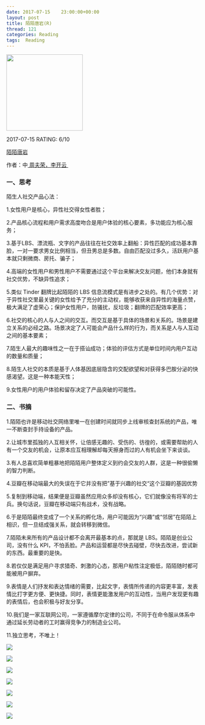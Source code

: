 ```yaml
---
date: 2017-07-15    23:00:00+00:00
layout: post
title: 陌陌唐岩(R)
thread: 121
categories: Reading
tags:  Reading
---
```


<img src="https://images-cn.ssl-images-amazon.com/images/I/61%2BvfVtjf5L.jpg" width="200" />

2017-07-15 RATING:  6/10

[陌陌唐岩][1]

作者：中[ 周夫荣，李开云 ][2]

### 一、思考
陌生人社交产品心法：

1.女性用户是核心，异性社交得女性者胜；

2.产品核心流程和用户需求高度吻合是用户体验的核心要素，多功能应为核心服务；

3.基于LBS、漂流瓶、文字的产品往往在社交效率上翻船：异性匹配的成功基本靠脸，一对一要求男女比例相当，但丑男总是多数。自由匹配没过多久，活跃用户基本就只剩微商、房托、骗子；

4.高端的女性用户和男性用户不需要通过这个平台来解决交友问题，他们本身就有社交优势，不缺异性追求；

5.类似 Tinder 翻牌比起陌陌的 LBS 信息流模式是有进步之处的。有几个优势：对于异性社交里最关键的女性给予了充分的主动权，能够收获来自异性的海量点赞，极大满足了虚荣心；保护女性用户，防骚扰，反垃圾；翻牌的匹配效率更高；

6.社交的核心的人与人之间的交互。而交互是基于具体的场景和关系的。场景是建立关系的必经之路。场景决定了人可能会产品什么样的行为，而关系是人与人互动之间的基本要素；

7.陌生人最大的趣味性之一在于搭讪成功；体验的评估方式是单位时间内用户互动的数量和质量；

8.陌生人社交的本质是基于人体基因底层隐含的交配欲望和对获得多巴胺分泌的快感渴望。这是一种本能天性；

9.女性用户的用户体验和留存决定了产品突破的可能性。

### 二、书摘

1.陌陌也许是移动社交网络里唯一在创建时间就同步上线审核查封系统的产品，唯一不断查封手持设备的产品。

2.让城市里孤独的人互相关怀，让倍感无趣的、受伤的、彷徨的，或需要帮助的人有一个交友的机会，让原本应互相理解却每天擦身而过的人有机会坐下来谈谈。

3.有人总喜欢简单粗暴地把陌陌用户整体定义到约会交友的人群，这是一种很偷懒的智力判断。

4.豆瓣在移动端最大的失误在于它并没有把”基于兴趣的社交“这个豆瓣的基因优势

5.复制到移动端，结果便是豆瓣虽然应用众多却没有核心，它们就像没有将军的士兵。换句话说，豆瓣在移动端只有战术，没有战略。

6.于是陌陌最终变成了一个关系的孵化场，用户可能因为“兴趣”或“邻居”在陌陌上相识，但一旦结成强关系，就会转移到微信。

7.陌陌未来所有的产品设计都不会离开最基本的点，那就是 LBS。陌陌是创业公司，没有什么 KPI，不怕丢脸。产品和运营都是尽快去碰壁，尽快去改进，尝试新的东西。最重要的是快。

8.若仅仅是满足用户寻求猎奇、刺激的心态，那用户粘性注定极低，陌陌随时都可能被用户摒弃。

9.表情是人们抒发和表达情绪的需要，比起文字，表情所传递的内容更丰富，发表情比打字更方便、更快捷。同时，表情更能激发用户的互动性，当用户发现更有趣的表情后，也会积极与好友分享。

10.我们是一家互联网公司，一家遵循摩尔定律的公司，不同于在命令服从体系中通过延长劳动者的工时赢得竞争力的制造业公司。

11.独立思考，不唯上！

![][image-1]

![][image-2]

![][image-3]

![][image-4]

![][image-5]

![][image-6]

![][image-7]










[1]:	https://www.amazon.cn/%E9%99%8C%E9%99%8C%E5%94%90%E5%B2%A9-%E5%91%A8%E5%A4%AB%E8%8D%A3/dp/B072ZPM5C5
[2]:	%E8%BF%AA%E8%80%B6%C2%B7%E8%90%A8%E8%BF%AA%E5%A5%87

[image-1]:	/images/%E9%99%8C%E9%99%8C%E5%94%90%E5%B2%A9/%E9%99%8C%E9%99%8C%E7%89%88%E6%9C%AC%E8%BF%AD%E4%BB%A3.jpg
[image-2]:	/images/%E9%99%8C%E9%99%8C%E5%94%90%E5%B2%A9/%E9%99%8C%E7%94%9F%E4%BA%BA%E7%A4%BE%E4%BA%A4.jpg
[image-3]:	/images/%E9%99%8C%E9%99%8C%E5%94%90%E5%B2%A9/%E7%A4%BE%E4%BA%A4%E6%95%88%E7%8E%87.jpg
[image-4]:	/images/%E9%99%8C%E9%99%8C%E5%94%90%E5%B2%A9/%E6%97%B6%E5%88%BB.jpg
[image-5]:	/images/%E9%99%8C%E9%99%8C%E5%94%90%E5%B2%A9/%E4%B8%AA%E4%BA%BA%E6%98%9F%E9%99%85%E7%89%B9%E6%9D%83.jpg
[image-6]:	/images/%E9%99%8C%E9%99%8C%E5%94%90%E5%B2%A9/%E4%B8%AA%E4%BA%BA%E6%98%9F%E9%99%85%E7%89%B9%E6%9D%83.jpg
[image-7]:	/images/%E9%99%8C%E9%99%8C%E5%94%90%E5%B2%A9/%E5%B7%AE%E5%BA%8F%E6%A0%BC%E5%B1%80.jpg